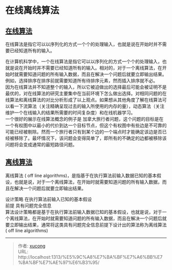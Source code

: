# 在线离线算法


## [在线算法](https://baike.baidu.com/item/%E5%9C%A8%E7%BA%BF%E7%AE%97%E6%B3%95/4449947)

在线算法是指它可以以序列化的方式一个个的处理输入，也就是说在开始时并不需要已经知道所有的输入。

在计算机科学中，一个在线算法是指它可以以序列化的方式一个个的处理输入，也就是说在开始时并不需要已经知道所有的输入。相对的，对于一个离线算法，在开始时就需要知道问题的所有输入数据，而且在解决一个问题后就要立即输出结果。例如，选择排序在排序前就需要知道所有待排序元素，然而插入排序就不必。  
因为在线算法并不知道整个的输入，所以它被迫做出的选择最后可能会被证明不是最优的，对在线算法的研究主要集中在当前环境下怎么做出选择。对相同问题的在线算法和离线算法的对比分析形成了以上观点。如果想从其他角度了解在线算法可以看一下流算法（关注精确呈现过去的输入所使用的内存的量），动态算法（关注维护一个在线输入的结果所需要的时间复杂度）和在线机器学习。  
一个很好的展示在线算法概念的例子是 加拿大旅行者问题，这个问题的目标是在一个有权图中以最小的代价到达一个目标节点，但这个有权图中有些边是不可靠的可能已经被剔除。然而一个旅行者只有到某个边的一个端点时才能确定该边是否已经被移除了。最坏情况下，该问题会变得简单了，即所有的不确定的边都被移除该问题将会变成通常的最短路径问题。

## [离线算法](https://baike.baidu.com/item/%E7%A6%BB%E7%BA%BF%E7%AE%97%E6%B3%95)

离线算法 ( off line algorithms)，是指基于在执行算法前输入数据已知的基本假设，也就是说，对于一个离线算法，在开始时就需要知道问题的所有输入数据，而且在解决一个问题后就要立即输出结果。

设计策略 在执行算法前输入已知的基本假设  
前提 具有问题完全信息  
算法设计策略都是基于在执行算法前输入数据已知的基本假设，也就是说，对于一个离线算法，在开始时就需要知道问题的所有输入数据，而且在解决一个问题后就要立即输出结果，通常将这类具有问题完全信息前提下设计出的算法称为离线算法 ( off line algorithms)


---

> 作者: [xucong](https://shiqustudio.github.io/)  
> URL: http://localhost:1313/%E5%9C%A8%E7%BA%BF%E7%A6%BB%E7%BA%BF%E7%AE%97%E6%B3%95/  

